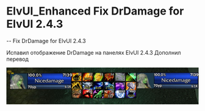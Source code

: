 # ElvUI_Enhanced  Fix DrDamage for ElvUI 2.4.3 

-- Fix DrDamage for ElvUI 2.4.3 

Испавил отображение DrDamage на панелях ElvUI 2.4.3 
Дополнил перевод

![Инфо](src/INFO.jpg)
